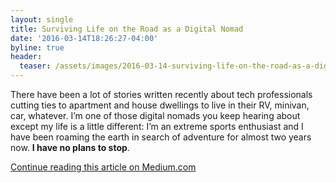 ```yaml
---
layout: single
title: Surviving Life on the Road as a Digital Nomad
date: '2016-03-14T18:26:27-04:00'
byline: true
header:
  teaser: /assets/images/2016-03-14-surviving-life-on-the-road-as-a-digital-nomad/van.jpg
---
```


There have been a lot of stories written recently about tech professionals cutting ties to apartment and house dwellings to live in their RV, minivan, car, whatever. I’m one of those digital nomads you keep hearing about except my life is a little different: I’m an extreme sports enthusiast and I have been roaming the earth in search of adventure for almost two years now. **I have no plans to stop**.

[Continue reading this article on Medium.com](https://shift.infinite.red/surviving-life-on-the-road-as-a-digital-nomad-a9c3cb4f853c#.37lle8lx9)
